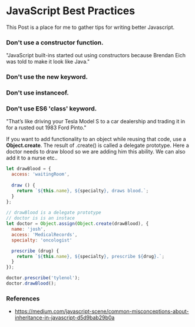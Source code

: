 # JavaScript Best Practices

This Post is a place for me to gather tips for writing better Javascript.

### Don't use a constructor function.

"JavaScript built-ins started out using constructors because Brendan Eich was told to make it look like Java."

### Don't use the new keyword.

### Don't use instanceof.

### Don't use ES6 'class' keyword.

"That’s like driving your Tesla Model S to a car dealership and trading it in for a rusted out 1983 Ford Pinto."

If you want to add functionality to an object while reusing that code, use a **Object.create**. The result of .create() is called a delegate prototype.
Here a doctor needs to draw blood so we are adding him this ability. We can also add it to a nurse etc.. 
```js
let drawBlood = {
  access: 'waitingRoom',
  
  draw () {
    return `${this.name}, ${specialty}, draws blood.`;
  }
};
 
// drawBlood is a delegate prototype
// doctor is is an instace
let doctor = Object.assign(Object.create(drawBlood), {
  name: 'josh',
  access: 'MedicalRecords',
  specialty: 'oncologist'

  prescribe (drug) {
    return `${this.name}, ${specialty}, prescribe ${drug}.`;
  }
});

doctor.prescribe('tylenol');
doctor.drawBlood();
```

### References

* https://medium.com/javascript-scene/common-misconceptions-about-inheritance-in-javascript-d5d9bab29b0a
